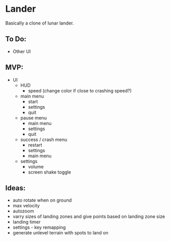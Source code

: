 # Lander
Basically a clone of lunar lander.

## To Do:
- Other UI

## MVP:
- UI
	- HUD
		- speed (change color if close to crashing speed?)
	- main menu
		- start
		- settings
		- quit
	- pause menu
		- main menu
		- settings
		- quit
	- success / crash menu
		- restart
		- settings
		- main menu
	- settings
		- volume
		- screen shake toggle

## Ideas:
- auto rotate when on ground
- max velocity
- autozoom
- varry sizes of landing zones and give points based on landing zone size
- landing timer
- settings - key remapping
- generate unlevel terrain with spots to land on
